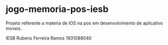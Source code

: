 # jogo-memoria-pos-iesb

Projeto referente a materia de IOS na pos em desenvolvimento de aplicativo moveis.

IESB
Rubens Ferreira Ramos
1931088040
